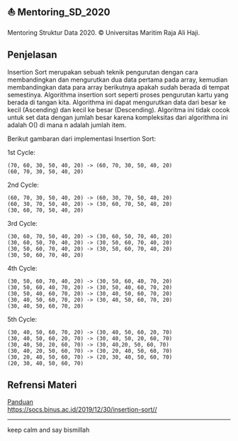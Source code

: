 ## ⛵ Mentoring_SD_2020
Mentoring Struktur Data 2020. © Universitas Maritim Raja Ali Haji.

## Penjelasan
Insertion Sort merupakan sebuah teknik pengurutan dengan cara membandingkan dan mengurutkan dua data pertama pada array, kemudian membandingkan data para array berikutnya apakah sudah berada di tempat semestinya. Algorithma insertion sort seperti proses pengurutan kartu yang berada di tangan kita. Algorithma ini dapat mengurutkan data dari besar ke kecil (Ascending) dan kecil ke besar (Descending). Algoritma ini tidak cocok untuk set data dengan jumlah besar karena kompleksitas dari algorithma ini adalah Ο() di mana n adalah jumlah item.

Berikut gambaran dari implementasi Insertion Sort:

1st Cycle:
```
(70, 60, 30, 50, 40, 20) -> (60, 70, 30, 50, 40, 20)
(60, 70, 30, 50, 40, 20)
```
2nd Cycle:
```
(60, 70, 30, 50, 40, 20) -> (60, 30, 70, 50, 40, 20)
(60, 30, 70, 50, 40, 20) -> (30, 60, 70, 50, 40, 20)
(30, 60, 70, 50, 40, 20)
```
3rd Cycle:
```
(30, 60, 70, 50, 40, 20) -> (30, 60, 50, 70, 40, 20)
(30, 60, 50, 70, 40, 20) -> (30, 50, 60, 70, 40, 20)
(30, 50, 60, 70, 40, 20) -> (30, 50, 60, 70, 40, 20)
(30, 50, 60, 70, 40, 20)
```
4th Cycle:
```
(30, 50, 60, 70, 40, 20) -> (30, 50, 60, 40, 70, 20)
(30, 50, 60, 40, 70, 20) -> (30, 50, 40, 60, 70, 20)
(30, 50, 40, 60, 70, 20) -> (30, 40, 50, 60, 70, 20)
(30, 40, 50, 60, 70, 20) -> (30, 40, 50, 60, 70, 20)
(30, 40, 50, 60, 70, 20)
```
5th Cycle:
```
(30, 40, 50, 60, 70, 20) -> (30, 40, 50, 60, 20, 70)
(30, 40, 50, 60, 20, 70) -> (30, 40, 50, 20, 60, 70)
(30, 40, 50, 20, 60, 70) -> (30, 40,20, 50, 60, 70)
(30, 40, 20, 50, 60, 70) -> (30, 20, 40, 50, 60, 70)
(30, 20, 40, 50, 60, 70) -> (20, 30, 40, 50, 60, 70)
(20, 30, 40, 50, 60, 70)
```

## Refrensi Materi
<a href="https://drive.google.com/file/d/16jgzkEWazI1Zod_K5zbWlBs9r1ZJNpuf/view?usp=sharing">Panduan</a><br>
<a href="https://socs.binus.ac.id/2019/12/30/insertion-sort/">https://socs.binus.ac.id/2019/12/30/insertion-sort//<a>

---
keep calm and say bismillah
